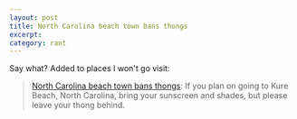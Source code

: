 ```yaml
---
layout: post
title: North Carolina beach town bans thongs
excerpt: 
category: rant
---
```


<p>Say what?  Added to places I won't go visit:</p>

<blockquote><p><a href="http://feeds.digg.com/~r/digg/popular/~3/f2Iacc9zc5I/North_Carolina_beach_town_bans_thongs">North Carolina beach town bans thongs</a>: If you plan on going to Kure Beach, North Carolina, bring your sunscreen and shades, but please leave your thong behind.</p></blockquote>	